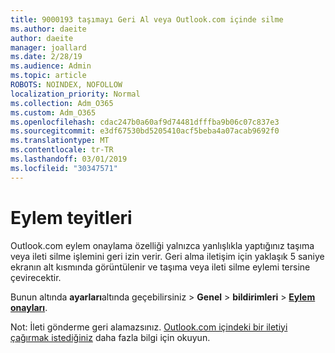 ```yaml
---
title: 9000193 taşımayı Geri Al veya Outlook.com içinde silme
ms.author: daeite
author: daeite
manager: joallard
ms.date: 2/28/19
ms.audience: Admin
ms.topic: article
ROBOTS: NOINDEX, NOFOLLOW
localization_priority: Normal
ms.collection: Adm_O365
ms.custom: Adm_O365
ms.openlocfilehash: cdac247b0a60af9d74481dfffba9b06c07c837e3
ms.sourcegitcommit: e3df67530bd5205410acf5beba4a07acab9692f0
ms.translationtype: MT
ms.contentlocale: tr-TR
ms.lasthandoff: 03/01/2019
ms.locfileid: "30347571"
---
```

# <a name="action-confirmations"></a>Eylem teyitleri

Outlook.com eylem onaylama özelliği yalnızca yanlışlıkla yaptığınız taşıma veya ileti silme işlemini geri izin verir. Geri alma iletişim için yaklaşık 5 saniye ekranın alt kısmında görüntülenir ve taşıma veya ileti silme eylemi tersine çevirecektir.

Bunun altında **ayarları**altında geçebilirsiniz > **Genel** > **bildirimleri** > **[Eylem onayları](https://outlook.live.com/mail/options/general/notifications)**.

Not: İleti gönderme geri alamazsınız. [Outlook.com içindeki bir iletiyi çağırmak istediğiniz](https://support.office.com/article/c069ddde-5282-4085-8f4c-d7b133324f8a) daha fazla bilgi için okuyun.